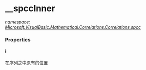 ﻿# __spccInner
_namespace: <a href="#" onClick="load('/docs/Microsoft.VisualBasic.Mathematical.Correlations.Correlations.spcc/index.md')">Microsoft.VisualBasic.Mathematical.Correlations.Correlations.spcc</a>_






### Properties

#### i
在序列之中原有的位置
